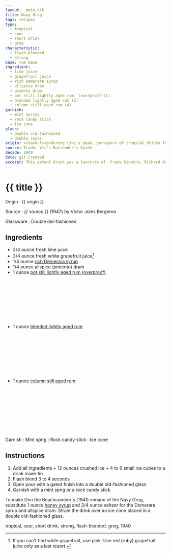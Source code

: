 ```yaml
---
layout: _main.njk
title: Navy Grog
tags: recipes
type:
  - tropical
  - sour
  - short drink
  - grog
characteristic:
  - flash-blended
  - strong
base: rum base
ingredient:
  - lime juice
  - grapefruit juice
  - rich Demerara syrup
  - allspice dram
  - pimento dram
  - pot still lightly aged rum  (overproof)(1)
  - blended lightly aged rum (2)
  - column still aged rum (4)
garnish:
  - mint spring
  - rock candy stick
  - ice cone
glass:
  - double old-fashioned
  - double rocks
origin: <stack-l><p>During tiki's peak, purveyors of tropical drinks faced a marketing problem&colon; the perception among their male clientele that fruity rum drinks weren't "manly." Their solution was to concoct strong drinks branded as "grogs" and tout them as masculine tipples drunk by sailors of yore. Apart from the name, these drinks bore little resemblance to historical grogs.</p><p>Don the Beachcomber invented the Navy Grog, but it's Trader Vic's version that gained fame, partly because of its infamous adherents. Among these were Richard Nixon (a former Navy man) and Phil Spector (who drank two Navy Grogs at the Beverly Hilton Trader Vic's the night he murdered Lana Clarkson).</p></stack-l>
source: Trader Vic's Bartender's Guide
decade: 1940
date: git Created
excerpt: This potent drink was a favorite of  Frank Sinatra, Richard Nixon, and Phil Spector. Spector drank two Navy Grogs at the Beverly Hilton Trader Vic's the night he killed Lana Clarkson. 
---
```

<!-- markdownlint-disable MD025 -->
# {{ title }}
<!-- markdownlint-enable MD025 -->

Origin
  : {{ origin }}

Source
  : <cite><span data-pagefind-filter="Source">{{ source }}</span></cite> (1947) by  Victor Jules Bergeron

Glassware
  : <span data-pagefind-filter="Glassware">Double old-fashioned</span>

## Ingredients

* 3/4 ounce fresh lime juice
* 3/4 ounce fresh white grapefruit juice[^1]
* 1/4 ounce [rich Demerara syrup](/mixes/2-1-simple-syrup)
* 1/4 ounce allspice (pimento) dram
* 1 ounce [pot still lightly aged rum (overproof)](/rums/01-rum-pot-still-lightly-aged/)<icon-l space="1em" class="bigger" label="(1)"><span class="with-icon"><svg class="icon"><use href="/assets/images/icons/circle-1.svg#circle-1"></use></svg></span></icon-l>
* 1 ounce [blended lightly aged rum](/rums/04-rum-blended-lightly-aged/)<icon-l space="1em" class="bigger" label="(2)"><span class="with-icon"><svg class="icon"><use href="/assets/images/icons/circle-2.svg#circle-2"></use></svg></span></icon-l>
* 1 ounce [column still aged rum](/rums/08-rum-column-still-aged/)<icon-l space="1em" class="bigger" label="(4)"><span class="with-icon"><svg class="icon"><use href="/assets/images/icons/circle-4.svg#circle-4"></use></svg></span></icon-l>

Garnish
  : <span data-pagefind-filter="Garnish">Mint sprig</span>
  : <span data-pagefind-filter="Garnish">Rock candy stick</span>
  : <span data-pagefind-filter="Garnish">Ice cone</span>

[^1]: If you can't find white grapefruit, use pink. Use red (ruby) grapefruit juice only as a last resort.

## Instructions

1. Add all ingredients + 12 ounces crushed ice + 4 to 6 small ice cubes to a drink mixer tin
2. Flash blend 3 to 4 seconds
3. Open pour with a gated finish into a double old-fashioned glass
4. Garnish with a mint sprig *or* a rock candy stick

<tiki-callout type="note">

  To make Don the Beachcomber's (1941) version of the Navy Grog, substitute 1 ounce [honey syrup](/mixes/honey-syrup/) and 3/4 ounce seltzer for the Demerara syrup and allspice dram. Strain the drink over an ice cone placed in a double old-fashioned glass.

</tiki-callout>

<div
  data-pagefind-filter="
">
</div>

<div
  class="sr-only"
  data-cat[0]="Drink"
  data-type[0]="Tropical"
  data-type[1]="Sour"
  data-type[2]="Short drink"
  data-type[3]="Grog"
  data-char[0]="Flash-blended"
  data-char[1]="Strong"
  data-base[0]="Rum/Cane spirits"
  data-ingredient[0]="Lime juice"
  data-ingredient[1]="Grapefruit juice"
  data-ingredient[2]="Rich Demerara syrup"
  data-ingredient[3]="Allspice dram"
  data-ingredient[4]="Pimento dram"
  data-ingredient[5]="Pot still lightly aged rum [1]"
  data-ingredient[6]="Pot still lightly aged rum (overproof) [1]"
  data-ingredient[7]="Blended lightly aged rum [2]"
  data-ingredient[8]="Column still aged rum [4]"
  data-pantry[0]="Mint sprig"
  data-pantry[1]="Rock candy stick"
  data-juice[0]="Lime juice"
  data-juice[1]="Grapefruit juice"
  data-syrup[0]="Rich Demerara syrup"
  data-liquor[0]="Allspice dram"
  data-liquor[1]="Pimento dram"
  data-liquor[2]="Pot still lightly aged rum [1]"
  data-liquor[3]="Pot still lightly aged rum (overproof) [1]"
  data-liquor[4]="Blended lightly aged rum [2]"
  data-liquor[5]="Column still aged rum [4]"
  data-origin[0]="Don the Beachcomber"
  data-origin[1]="Donn Beach"
  data-origin[2]="Ernest Raymond Gantt"
  data-origin[3]="Trader Vic"
  data-origin[4]="Victor Bergeron"
  data-glass[0]="Double rocks"
  data-decade[0]="1940"
  data-pagefind-filter="
    Category[data-cat[0]],
    Type[data-type[0]],
    Type[data-type[1]],
    Type[data-type[2]],
    Type[data-type[3]],
    Characteristic[data-char[0]],
    Characteristic[data-char[1]],
    Base[data-base[0]],
    Ingredient[data-ingredient[0]],
    Ingredient[data-ingredient[1]],
    Ingredient[data-ingredient[2]],
    Ingredient[data-ingredient[3]],
    Ingredient[data-ingredient[4]],
    Ingredient[data-ingredient[5]],
    Ingredient[data-ingredient[6]],
    Ingredient[data-ingredient[7]],
    Ingredient[data-ingredient[8]],
    Pantry[data-pantry[0]],
    Pantry[data-pantry[1]],
    Juice[data-juice[0]],
    Juice[data-juice[1]],
    Syrup[data-syrup[0]],
    Liquor[data-liquor[0]],
    Liquor[data-liquor[1]],
    Liquor[data-liquor[2]],
    Liquor[data-liquor[3]],
    Liquor[data-liquor[4]],
    Liquor[data-liquor[5]],
    Origin[data-origin[0]],
    Origin[data-origin[1]],
    Origin[data-origin[2]],
    Origin[data-origin[3]],
    Origin[data-origin[4]],
    Glassware[data-glass[0]],
    Decade[data-decade[0]]
  "
>
</div>

<div class="keywords" aria-hidden>tropical, sour, short drink, strong, flash-blended, grog, 1940</div>
